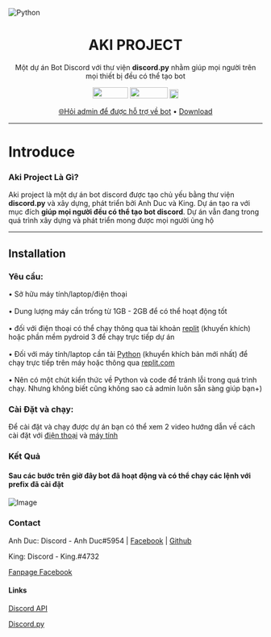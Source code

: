![Python](https://ibb.co/0yjxwPy)
<h1 align=center>AKI PROJECT</h1>
<p align="center">Một dự án Bot Discord với thư viện <strong>discord.py</strong> nhằm giúp mọi người trên mọi thiết bị đều có thể tạo bot</p>
<p align="center">
    <img src="https://img.shields.io/badge/python-3670A0?style=for-the-badge&logo=python&logoColor=ffdd54" width="70" height="22" style= "display: inline"/>
    <img src="https://badgen.net/github/commits/CCcutcanh/Aki-Bot" width="75" height="22"/>
    <img src="https://visitor-badge.glitch.me/badge?page_id=CCcutanh.Aki-Bot" height="18"/>
</p>
<p align ="center"><a href="https://www.facebook.com/profile.php?id=100026348631060&mibextid=ZbWKwL">🌐Hỏi admin để được hỗ trợ về bot</a> • <a href="https://github.com/CCcutcanh/Aki-Bot/archive/refs/heads/main.zip">Download</a></p>
<hr />

# Introduce 

<h3>Aki Project Là Gì?</h3>
<p>Aki project là một dự án bot discord được tạo chủ yếu bằng thư viện <strong>discord.py</strong> và xây dựng, phát triển bởi Anh Duc và King. Dự án tạo ra với mục đích <strong>giúp mọi người đều có thể tạo bot discord</strong>. Dự án vẫn đang trong quá trình xây dựng và phát triển mong được mọi người ủng hộ</p>
<hr />

## Installation

<h3>Yêu cầu:</h3>
<p>
    • Sở hữu máy tính/laptop/điện thoại</br></br>
    • Dung lượng máy cần trống từ 1GB - 2GB để có thể hoạt động tốt</br></br>
    • đối với điện thoại có thể chạy thông qua tài khoản <a href="https://replit.com">replit</a> (khuyến khích) hoặc phần mềm pydroid 3 để chạy trực tiếp dự án</br></br>
    • Đối với máy tính/laptop cần tải <a href="https://www.python.org/downloads/">Python</a> (khuyển khích bản mới nhất) để chạy trực tiếp trên máy hoặc thông qua <a href="https://replit.com">replit.com</a></br></br>
    • Nên có một chút kiển thức về Python và code để tránh lỗi trong quá trình chạy. Nhưng không biết cũng không sao cả admin luôn sẵn sàng giúp bạn+)
</p>
<h3>Cài Đặt và chạy:</h3>
<p>Để cài đặt và chạy được dự án bạn có thể xem 2 video hướng dẫn về cách cài đặt với <a href="https://youtu.be/0N-fgXdM2tA">điện thoại</a> và <a href="">máy tính</a></p>
<h3>Kết Quả</h3>
<h4>Sau các bước trên giờ đây bot đã hoạt động và có thể chạy các lệnh với prefix đã cài đặt</h4>

![Image](https://i.ibb.co/x8P8Q8m/image.png)

### Contact

<p>Anh Duc: Discord - Anh Duc#5954 | <a href="https://www.facebook.com/profile.php?id=100026348631060">Facebook</a> | <a href="https://github.com/CCcutcanh">Github</a></p>
<p>King: Discord - King.#4732</p>
<p><a href="https://www.facebook.com/profile.php?id=100086701778255">Fanpage Facebook</a>

#### Links

<p><a href ="https://github.com/discord/discord-api-docs">Discord API</a></p>
<p><a href="https://github.com/Rapptz/discord.py">Discord.py</a></p>
